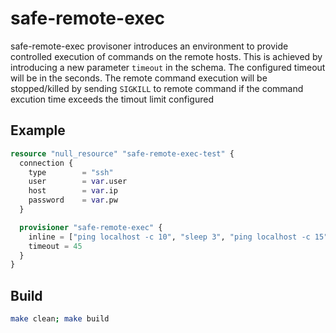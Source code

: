 # safe-remote-exec
safe-remote-exec provisoner introduces an environment to provide controlled execution of commands on the remote hosts. This is achieved by introducing a new parameter `timeout` in the schema. The configured timeout will be in the seconds. The remote command execution will be stopped/killed by sending `SIGKILL` to remote command if the command excution time exceeds the timout limit configured

## Example

```tf
resource "null_resource" "safe-remote-exec-test" {
  connection {
    type        = "ssh"
    user        = var.user
    host        = var.ip
    password    = var.pw
  }

  provisioner "safe-remote-exec" {
    inline = ["ping localhost -c 10", "sleep 3", "ping localhost -c 15", "touch test.txt"]
    timeout = 45
  }
}
```

## Build

```bash
make clean; make build
```